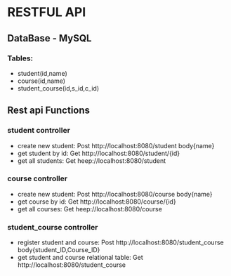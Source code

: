 # RESTFUL API
## DataBase - MySQL
### Tables:
* student(id,name) 
* course(id,name)
* student_course(id,s_id,c_id)
## Rest api Functions
### student controller
* create new student: Post http://localhost:8080/student
                     body{name}
* get student by id: Get http://localhost:8080/student/{id}
* get all students: Get heep://localhost:8080/student
### course controller
* create new student: Post http://localhost:8080/course
                     body{name}
* get course by id: Get http://localhost:8080/course/{id}
* get all courses: Get heep://localhost:8080/course
### student_course controller
* register student and course: Post http://localhost:8080/student_course
                              body{student_ID,Course_ID}
* get student and course relational table: Get http://localhost:8080/student_course
